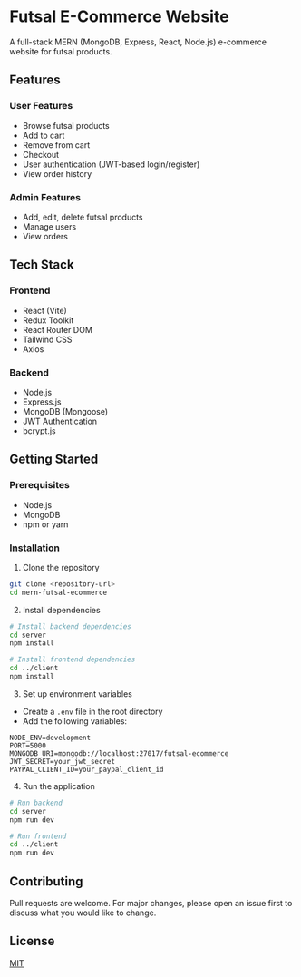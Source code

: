 # Futsal E-Commerce Website

A full-stack MERN (MongoDB, Express, React, Node.js) e-commerce website for futsal products.

## Features

### User Features
- Browse futsal products
- Add to cart
- Remove from cart
- Checkout
- User authentication (JWT-based login/register)
- View order history

### Admin Features
- Add, edit, delete futsal products
- Manage users
- View orders

## Tech Stack

### Frontend
- React (Vite)
- Redux Toolkit
- React Router DOM
- Tailwind CSS
- Axios

### Backend
- Node.js
- Express.js
- MongoDB (Mongoose)
- JWT Authentication
- bcrypt.js

## Getting Started

### Prerequisites
- Node.js
- MongoDB
- npm or yarn

### Installation

1. Clone the repository
```bash
git clone <repository-url>
cd mern-futsal-ecommerce
```

2. Install dependencies
```bash
# Install backend dependencies
cd server
npm install

# Install frontend dependencies
cd ../client
npm install
```

3. Set up environment variables
- Create a `.env` file in the root directory
- Add the following variables:
```
NODE_ENV=development
PORT=5000
MONGODB_URI=mongodb://localhost:27017/futsal-ecommerce
JWT_SECRET=your_jwt_secret
PAYPAL_CLIENT_ID=your_paypal_client_id
```

4. Run the application
```bash
# Run backend
cd server
npm run dev

# Run frontend
cd ../client
npm run dev
```

## Contributing
Pull requests are welcome. For major changes, please open an issue first to discuss what you would like to change.

## License
[MIT](https://choosealicense.com/licenses/mit/) 